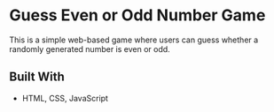 # Guess Even or Odd Number Game

This is a simple web-based game where users can guess whether a randomly generated number is even or odd.

## Built With

- HTML, CSS, JavaScript

